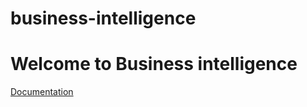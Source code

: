 # business-intelligence

# Welcome to Business intelligence

[Documentation](https://ursi-2020.github.io/business-intelligence/)
